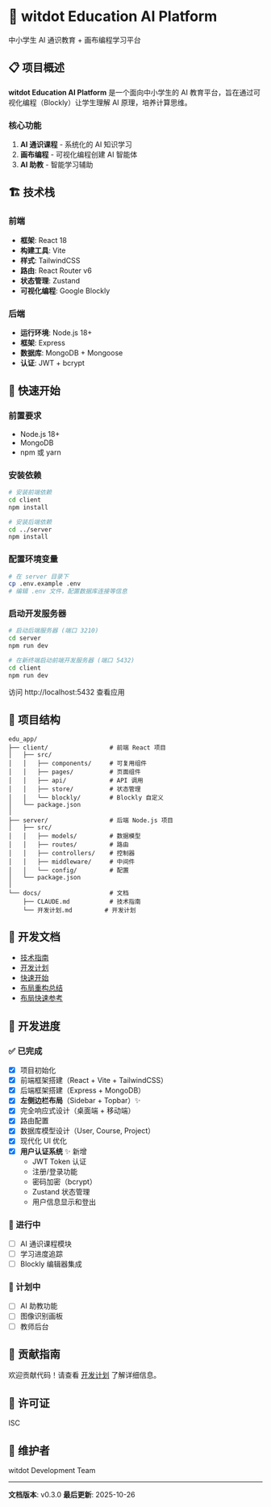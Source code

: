 # 🚀 witdot Education AI Platform

中小学生 AI 通识教育 + 画布编程学习平台

## 📋 项目概述

**witdot Education AI Platform** 是一个面向中小学生的 AI 教育平台，旨在通过可视化编程（Blockly）让学生理解 AI 原理，培养计算思维。

### 核心功能

1. **AI 通识课程** - 系统化的 AI 知识学习
2. **画布编程** - 可视化编程创建 AI 智能体
3. **AI 助教** - 智能学习辅助

## 🏗 技术栈

### 前端
- **框架**: React 18
- **构建工具**: Vite
- **样式**: TailwindCSS
- **路由**: React Router v6
- **状态管理**: Zustand
- **可视化编程**: Google Blockly

### 后端
- **运行环境**: Node.js 18+
- **框架**: Express
- **数据库**: MongoDB + Mongoose
- **认证**: JWT + bcrypt

## 🚀 快速开始

### 前置要求

- Node.js 18+
- MongoDB
- npm 或 yarn

### 安装依赖

```bash
# 安装前端依赖
cd client
npm install

# 安装后端依赖
cd ../server
npm install
```

### 配置环境变量

```bash
# 在 server 目录下
cp .env.example .env
# 编辑 .env 文件，配置数据库连接等信息
```

### 启动开发服务器

```bash
# 启动后端服务器 (端口 3210)
cd server
npm run dev

# 在新终端启动前端开发服务器 (端口 5432)
cd client
npm run dev
```

访问 http://localhost:5432 查看应用

## 📁 项目结构

```
edu_app/
├── client/                 # 前端 React 项目
│   ├── src/
│   │   ├── components/     # 可复用组件
│   │   ├── pages/          # 页面组件
│   │   ├── api/            # API 调用
│   │   ├── store/          # 状态管理
│   │   └── blockly/        # Blockly 自定义
│   └── package.json
│
├── server/                 # 后端 Node.js 项目
│   ├── src/
│   │   ├── models/         # 数据模型
│   │   ├── routes/         # 路由
│   │   ├── controllers/    # 控制器
│   │   ├── middleware/     # 中间件
│   │   └── config/         # 配置
│   └── package.json
│
└── docs/                   # 文档
    ├── CLAUDE.md           # 技术指南
    └── 开发计划.md         # 开发计划
```

## 📖 开发文档

- [技术指南](docs/CLAUDE.md)
- [开发计划](docs/开发计划.md)
- [快速开始](docs/快速开始.md)
- [布局重构总结](docs/布局重构总结.md)
- [布局快速参考](docs/布局快速参考.md)

## 🎯 开发进度

### ✅ 已完成
- [x] 项目初始化
- [x] 前端框架搭建（React + Vite + TailwindCSS）
- [x] 后端框架搭建（Express + MongoDB）
- [x] **左侧边栏布局**（Sidebar + Topbar）✨
- [x] 完全响应式设计（桌面端 + 移动端）
- [x] 路由配置
- [x] 数据库模型设计（User, Course, Project）
- [x] 现代化 UI 优化
- [x] **用户认证系统** ✨ 新增
  - JWT Token 认证
  - 注册/登录功能
  - 密码加密（bcrypt）
  - Zustand 状态管理
  - 用户信息显示和登出

### 🚧 进行中
- [ ] AI 通识课程模块
- [ ] 学习进度追踪
- [ ] Blockly 编辑器集成

### 📅 计划中
- [ ] AI 助教功能
- [ ] 图像识别画板
- [ ] 教师后台

## 🤝 贡献指南

欢迎贡献代码！请查看 [开发计划](docs/开发计划.md) 了解详细信息。

## 📄 许可证

ISC

## 👥 维护者

witdot Development Team

---

**文档版本**: v0.3.0
**最后更新**: 2025-10-26
